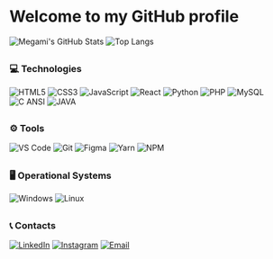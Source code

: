 # Welcome to my GitHub profile 

![Megami's GitHub Stats](https://github-readme-stats.vercel.app/api?username=MegamiAy&show_icons=true&show=prs_merged_percentage&hide=issues,prs&theme=transparent)
![Top Langs](https://github-readme-stats.vercel.app/api/top-langs/?username=MegamiAy&layout=compact&show=icons=true&theme=transparent)
<!--<img src="https://tryhackme-badges.s3.amazonaws.com/Megami.Ay.png" alt="TryHackMe">-->

##

### 💻 Technologies

![HTML5](https://img.shields.io/badge/HTML5-E34F26?style=for-the-badge&logo=html5&logoColor=white) 
![CSS3](https://img.shields.io/badge/CSS3-1572B6?style=for-the-badge&logo=css3&logoColor=white) 
![JavaScript](https://img.shields.io/badge/JavaScript-F7DF1E?style=for-the-badge&logo=javascript&logoColor=black) 
![React](https://img.shields.io/badge/React-61DAFB?style=for-the-badge&logo=react&logoColor=black)
![Python](https://img.shields.io/badge/Python-3776AB?style=for-the-badge&logo=python&logoColor=white) 
![PHP](https://img.shields.io/badge/PHP-777BB4?style=for-the-badge&logo=php&logoColor=white) 
![MySQL](https://img.shields.io/badge/MySQL-4479A1?style=for-the-badge&logo=mysql&logoColor=white) 
![C ANSI](https://img.shields.io/badge/C-00599C?style=for-the-badge&logo=c&logoColor=white)
![JAVA](https://img.shields.io/badge/Java-ED8B00?style=for-the-badge&logo=openjdk&logoColor=white)  

##

### ⚙️ Tools
![VS Code](https://img.shields.io/badge/VS%20Code-2E8B57?style=for-the-badge&logo=visual-studio-code&logoColor=white) ![Git](https://img.shields.io/badge/Git-F54D27?style=for-the-badge&logo=git&logoColor=white) ![Figma](https://img.shields.io/badge/Figma-A259FF?style=for-the-badge&logo=figma&logoColor=white) ![Yarn](https://img.shields.io/badge/Yarn-2578FF?style=for-the-badge&logo=yarn&logoColor=white) ![NPM](https://img.shields.io/badge/NPM-EA4335?style=for-the-badge&logo=npm&logoColor=white)

##

### 🖥️ Operational Systems

![Windows](https://img.shields.io/badge/Windows-0078D6?style=for-the-badge&logo=windows&logoColor=white)
![Linux](https://img.shields.io/badge/Linux-FCC624?style=for-the-badge&logo=linux&logoColor=black)

##

### 📞 Contacts

[![LinkedIn](https://img.shields.io/badge/linkedin-2E8FF0?style=for-the-badge&logo=linkedin&logoColor=fff)](https://www.linkedin.com/in/laiz-detros-93b95b236/)
[![Instagram](https://img.shields.io/badge/Instagram-D82BF0?style=for-the-badge&logo=instagram&logoColor=fff)](https://www.instagram.com/laizdetros/)
[![Email](https://img.shields.io/badge/Email-DC4944?style=for-the-badge&logo=gmail&logoColor=fff)](mailto:laizbdetros@gmail.com)


[comment]: <> (## 🌐 Explore More) 

[comment]: <> (### To see more about me:)

[comment]: <> (<a href="https://megamiay.github.io"> <img src="https://img.shields.io/badge/My%20WebSite-11641E?style=for-the-badge"/> </a>)
